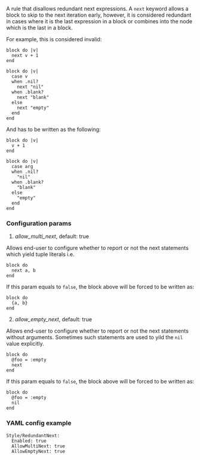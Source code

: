 A rule that disallows redundant next expressions. A `next` keyword allows
a block to skip to the next iteration early, however, it is considered
redundant in cases where it is the last expression in a block or combines
into the node which is the last in a block.

For example, this is considered invalid:

```
block do |v|
  next v + 1
end
```

```
block do |v|
  case v
  when .nil?
    next "nil"
  when .blank?
    next "blank"
  else
    next "empty"
  end
end
```

And has to be written as the following:

```
block do |v|
  v + 1
end
```

```
block do |v|
  case arg
  when .nil?
    "nil"
  when .blank?
    "blank"
  else
    "empty"
  end
end
```

### Configuration params

1. *allow_multi_next*, default: true

Allows end-user to configure whether to report or not the next statements
which yield tuple literals i.e.

```
block do
  next a, b
end
```

If this param equals to `false`, the block above will be forced to be written as:

```
block do
  {a, b}
end
```

2. *allow_empty_next*, default: true

Allows end-user to configure whether to report or not the next statements
without arguments. Sometimes such statements are used to yild the `nil` value explicitly.

```
block do
  @foo = :empty
  next
end
```

If this param equals to `false`, the block above will be forced to be written as:

```
block do
  @foo = :empty
  nil
end
```

### YAML config example

```
Style/RedundantNext:
  Enabled: true
  AllowMultiNext: true
  AllowEmptyNext: true
```
